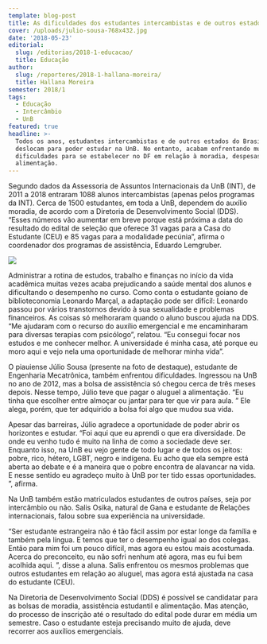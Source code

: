 ```yaml
---
template: blog-post
title: As dificuldades dos estudantes intercambistas e de outros estados do Brasil
cover: /uploads/julio-sousa-768x432.jpg
date: '2018-05-23'
editorial:
  slug: /editorias/2018-1-educacao/
  title: Educação
author:
  slug: /reporteres/2018-1-hallana-moreira/
  title: Hallana Moreira
semester: 2018/1
tags:
  - Educação
  - Intercâmbio
  - UnB
featured: true
headline: >-
  Todos os anos, estudantes intercambistas e de outros estados do Brasil se
  deslocam para poder estudar na UnB. No entanto, acabam enfrentando muitas
  dificuldades para se estabelecer no DF em relação à moradia, despesas e
  alimentação.
---
```

Segundo dados da Assessoria de Assuntos Internacionais da UnB (INT), de 2011 a 2018 entraram 1088 alunos intercambistas (apenas pelos programas da INT). Cerca de 1500 estudantes, em toda a UnB, dependem do auxílio moradia, de acordo com a Diretoria de Desenvolvimento Social (DDS). “Esses números vão aumentar em breve porque está próxima a data do resultado do edital de seleção que oferece 31 vagas para a Casa do Estudante (CEU) e 85 vagas para a modalidade pecúnia”, afirma o coordenador dos programas de assistência, Eduardo Lemgruber.

![](/uploads/bsa-n.jpg)

Administrar a rotina de estudos, trabalho e finanças no início da vida acadêmica muitas vezes acaba prejudicando a saúde mental dos alunos e dificultando o desempenho no curso. Como conta o estudante goiano de biblioteconomia Leonardo Marçal, a adaptação pode ser difícil: Leonardo passou por vários transtornos devido à sua sexualidade e problemas financeiros. As coisas só melhoraram quando o aluno buscou ajuda na DDS. “Me ajudaram com o recurso do auxílio emergencial e me encaminharam para diversas terapias com psicólogo”, relatou. “Eu consegui focar nos estudos e me conhecer melhor. A universidade é minha casa, até porque eu moro aqui e vejo nela uma oportunidade de melhorar minha vida”.



O piauiense Júlio Sousa (presente na foto de destaque), estudante de Engenharia Mecatrônica, também enfrentou dificuldades.  Ingressou na UnB no ano de 2012, mas a bolsa de assistência só chegou cerca de três meses depois. Nesse tempo, Júlio teve que pagar o aluguel a alimentação. “Eu tinha que escolher entre almoçar ou jantar para ter que vir para aula. ” Ele alega, porém, que ter adquirido a bolsa foi algo que mudou sua vida.



Apesar das barreiras, Júlio agradece a oportunidade de poder abrir os horizontes e estudar. “Foi aqui que eu aprendi o que era diversidade. De onde eu venho tudo é muito na linha de como a sociedade deve ser. Enquanto isso, na UnB eu vejo gente de todo lugar e de todos os jeitos: pobre, rico, hétero, LGBT, negro e indígena. Eu acho que ela sempre está aberta ao debate e é a maneira que o pobre encontra de alavancar na vida. E nesse sentido eu agradeço muito à UnB por ter tido essas oportunidades. ”, afirma.



Na UnB também estão matriculados estudantes de outros países, seja por intercâmbio ou não. Salis Osika, natural de Gana e estudante de Relações internacionais, falou sobre sua experiência na universidade.



“Ser estudante estrangeira não é tão fácil assim por estar longe da família e também pela língua. E temos que ter o desempenho igual ao dos colegas. Então para mim foi um pouco difícil, mas agora eu estou mais acostumada. Acerca do preconceito, eu não sofri nenhum até agora, mas eu fui bem acolhida aqui. ”, disse a aluna. Salis enfrentou os mesmos problemas que outros estudantes em relação ao aluguel, mas agora está ajustada na casa do estudante (CEU).



Na Diretoria de Desenvolvimento Social (DDS) é possível se candidatar para as bolsas de moradia, assistência estudantil e alimentação. Mas atenção, do processo de inscrição até o resultado do edital pode durar em média um semestre. Caso o estudante esteja precisando muito de ajuda, deve recorrer aos auxílios emergenciais.
